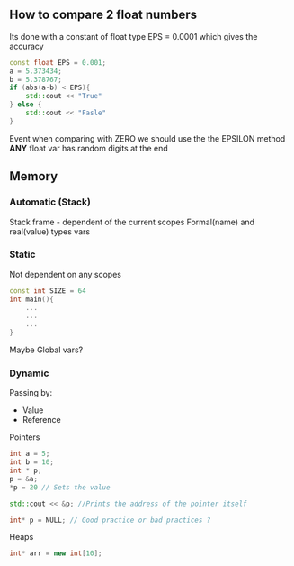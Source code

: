 ## How to compare 2 float numbers
Its done with a constant of float type EPS = 0.0001 which gives the accuracy  
```c++
const float EPS = 0.001;
a = 5.373434;
b = 5.378767;
if (abs(a-b) < EPS){
    std::cout << "True"
} else {
    std::cout << "Fasle"
}
```
Event when comparing with ZERO we should use the the EPSILON method  
**ANY** float var has random digits at the end  

## Memory
### Automatic (Stack)
Stack frame - dependent of the current scopes
Formal(name) and real(value) types vars

### Static
Not dependent on any scopes
```c++
const int SIZE = 64
int main(){
    ...
    ...
    ...
}
```
Maybe Global vars?

### Dynamic
Passing by:
* Value
* Reference

Pointers
```c++
int a = 5;
int b = 10;
int * p;
p = &a;
*p = 20 // Sets the value

std::cout << &p; //Prints the address of the pointer itself

int* p = NULL; // Good practice or bad practices ?
```
Heaps
```c++
int* arr = new int[10];
```
